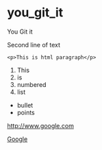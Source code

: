 you_git_it
==========

You Git it

Second line of text

```
<p>This is html paragraph</p>
```

1. This
2. is
3. numbered
4. list

* bullet
* points

http://www.google.com

[Google](http://www.google.com)
